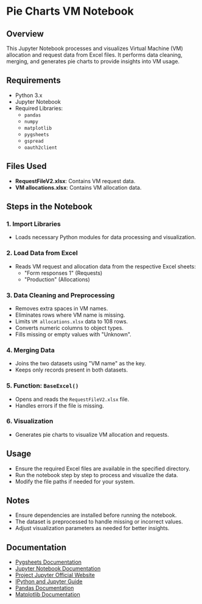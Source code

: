 # Pie Charts VM Notebook

## Overview
This Jupyter Notebook processes and visualizes Virtual Machine (VM) allocation and request data from Excel files. It performs data cleaning, merging, and generates pie charts to provide insights into VM usage.

## Requirements
- Python 3.x
- Jupyter Notebook
- Required Libraries:
  - `pandas`
  - `numpy`
  - `matplotlib`
  - `pygsheets`
  - `gspread`
  - `oauth2client`

## Files Used
- **RequestFileV2.xlsx**: Contains VM request data.
- **VM allocations.xlsx**: Contains VM allocation data.

## Steps in the Notebook
### 1. Import Libraries
   - Loads necessary Python modules for data processing and visualization.

### 2. Load Data from Excel
   - Reads VM request and allocation data from the respective Excel sheets:
     - "Form responses 1" (Requests)
     - "Production" (Allocations)

### 3. Data Cleaning and Preprocessing
   - Removes extra spaces in VM names.
   - Eliminates rows where VM name is missing.
   - Limits `VM allocations.xlsx` data to 108 rows.
   - Converts numeric columns to object types.
   - Fills missing or empty values with "Unknown".

### 4. Merging Data
   - Joins the two datasets using "VM name" as the key.
   - Keeps only records present in both datasets.

### 5. Function: `BaseExcel()`
   - Opens and reads the `RequestFileV2.xlsx` file.
   - Handles errors if the file is missing.

### 6. Visualization
   - Generates pie charts to visualize VM allocation and requests.

## Usage
- Ensure the required Excel files are available in the specified directory.
- Run the notebook step by step to process and visualize the data.
- Modify the file paths if needed for your system.

## Notes
- Ensure dependencies are installed before running the notebook.
- The dataset is preprocessed to handle missing or incorrect values.
- Adjust visualization parameters as needed for better insights.

## Documentation
- [Pygsheets Documentation](https://pygsheets.readthedocs.io/en/stable/authorization.html)
- [Jupyter Notebook Documentation](https://jupyter-notebook.readthedocs.io/en/stable/)
- [Project Jupyter Official Website](https://jupyter.org/)
- [IPython and Jupyter Guide](https://ipython.readthedocs.io/en/stable/)
- [Pandas Documentation](https://pandas.pydata.org/docs/)
- [Matplotlib Documentation](https://matplotlib.org/stable/contents.html/)


